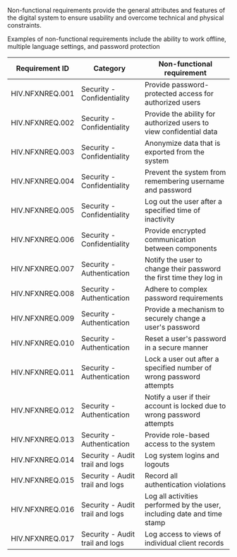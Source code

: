 Non-functional requirements provide the general attributes and features of the digital system to ensure usability and overcome technical and physical constraints.

Examples of non-functional requirements include the ability to work offline, multiple language settings, and password protection

<table class="table table-hover table-bordered table-striped">
    <thead>
        <tr>
            <th>Requirement ID</th>
            <th>Category</th>
            <th>Non-functional requirement</th>
        </tr>
    </thead>
    <tbody>
        <tr>
            <td>HIV.NFXNREQ.001</td>
            <td>Security - Confidentiality</td>
            <td>Provide password-protected access for authorized users</td>
        </tr>
        <tr>
            <td>HIV.NFXNREQ.002</td>
            <td>Security - Confidentiality</td>
            <td>Provide the ability for authorized users to view confidential data</td>
        </tr>
        <tr>
            <td>HIV.NFXNREQ.003</td>
            <td>Security - Confidentiality</td>
            <td>Anonymize data that is exported from the system</td>
        </tr>
        <tr>
            <td>HIV.NFXNREQ.004</td>
            <td>Security - Confidentiality</td>
            <td>Prevent the system from remembering username and password</td>
        </tr>
        <tr>
            <td>HIV.NFXNREQ.005</td>
            <td>Security - Confidentiality</td>
            <td>Log out the user after a specified time of inactivity</td>
        </tr>
        <tr>
            <td>HIV.NFXNREQ.006</td>
            <td>Security - Confidentiality</td>
            <td>Provide encrypted communication between components</td>
        </tr>
        <tr>
            <td>HIV.NFXNREQ.007</td>
            <td>Security - Authentication</td>
            <td>Notify the user to change their password the first time they log in</td>
        </tr>
        <tr>
            <td>HIV.NFXNREQ.008</td>
            <td>Security - Authentication</td>
            <td>Adhere to complex password requirements</td>
        </tr>
        <tr>
            <td>HIV.NFXNREQ.009</td>
            <td>Security - Authentication</td>
            <td>Provide a mechanism to securely change a user's password</td>
        </tr>
        <tr>
            <td>HIV.NFXNREQ.010</td>
            <td>Security - Authentication</td>
            <td>Reset a user's password in a secure manner</td>
        </tr>
        <tr>
            <td>HIV.NFXNREQ.011</td>
            <td>Security - Authentication</td>
            <td>Lock a user out after a specified number of wrong password attempts</td>
        </tr>
        <tr>
            <td>HIV.NFXNREQ.012</td>
            <td>Security - Authentication</td>
            <td>Notify a user if their account is locked due to wrong password attempts</td>
        </tr>
        <tr>
            <td>HIV.NFXNREQ.013</td>
            <td>Security - Authentication</td>
            <td>Provide role-based access to the system</td>
        </tr>
        <tr>
            <td>HIV.NFXNREQ.014</td>
            <td>Security - Audit trail and logs</td>
            <td>Log system logins and logouts</td>
        </tr>
        <tr>
            <td>HIV.NFXNREQ.015</td>
            <td>Security - Audit trail and logs</td>
            <td>Record all authentication violations</td>
        </tr>
        <tr>
            <td>HIV.NFXNREQ.016</td>
            <td>Security - Audit trail and logs</td>
            <td>Log all activities performed by the user, including date and time stamp</td>
        </tr>
        <tr>
            <td>HIV.NFXNREQ.017</td>
            <td>Security - Audit trail and logs</td>
            <td>Log access to views of individual client records</td>
        </tr>
    </tbody>
</table>
